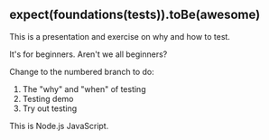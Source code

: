 ## expect(foundations(tests)).toBe(awesome)

This is a presentation and exercise on why and how to test.

It's for beginners. Aren't we all beginners?

Change to the numbered branch to do:

1. The "why" and "when" of testing
2. Testing demo
3. Try out testing

This is Node.js JavaScript.
